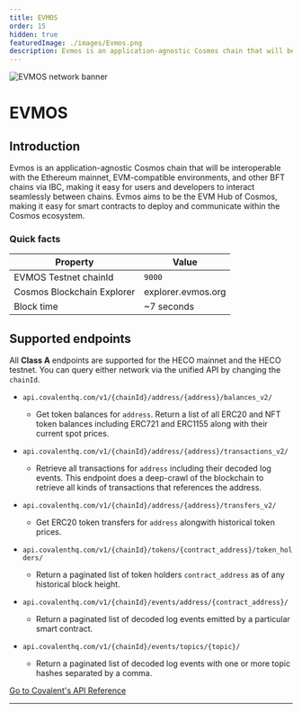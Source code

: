 ```yaml
---
title: EVMOS
order: 15
hidden: true
featuredImage: ./images/Evmos.png
description: Evmos is an application-agnostic Cosmos chain that will be interoperable with the Ethereum mainnet.
---
```


![EVMOS network banner](/static/images/networks/Evmos.png)

# EVMOS

## Introduction

Evmos is an application-agnostic Cosmos chain that will be interoperable with the Ethereum mainnet, EVM-compatible environments, and other BFT chains via IBC, making it easy for users and developers to interact seamlessly between chains. Evmos aims to be the EVM Hub of Cosmos, making it easy for smart contracts to deploy and communicate within the Cosmos ecosystem.

### Quick facts

<TableWrap>

|Property|Value|
|---|---|
|EVMOS Testnet chainId|`9000`|
|Cosmos Blockchain Explorer|explorer.evmos.org|
|Block time|~7 seconds|

</TableWrap>


## Supported endpoints

<Aside>

All __Class A__ endpoints are supported for the HECO mainnet and the HECO testnet. You can query either network via the unified API by changing the `chainId`.

</Aside>


<Definitions>

- `api.covalenthq.com/v1/{chainId}/address/{address}/balances_v2/` 
  - Get token balances for `address`. Return a list of all ERC20 and NFT token balances including ERC721 and ERC1155 along with their current spot prices.

- `api.covalenthq.com/v1/{chainId}/address/{address}/transactions_v2/` 
  - Retrieve all transactions for `address` including their decoded log events. This endpoint does a deep-crawl of the blockchain to retrieve all kinds of transactions that references the address.

- `api.covalenthq.com/v1/{chainId}/address/{address}/transfers_v2/` 
  - Get ERC20 token transfers for `address` alongwith historical token prices.

- `api.covalenthq.com/v1/{chainId}/tokens/{contract_address}/token_holders/` 
  - Return a paginated list of token holders `contract_address` as of any historical block height.

- `api.covalenthq.com/v1/{chainId}/events/address/{contract_address}/` 
  - Return a paginated list of decoded log events emitted by a particular smart contract.

- `api.covalenthq.com/v1/{chainId}/events/topics/{topic}/` 
  - Return a paginated list of decoded log events with one or more topic hashes separated by a comma.

</Definitions>



<a target="_blank" class="Button Button-is-docs-primary" href="https://www.covalenthq.com/docs/api/">Go to Covalent's API Reference</a>

--- 
